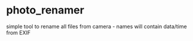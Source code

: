 # photo_renamer
simple tool to rename all files from camera - names will contain data/time from EXIF
